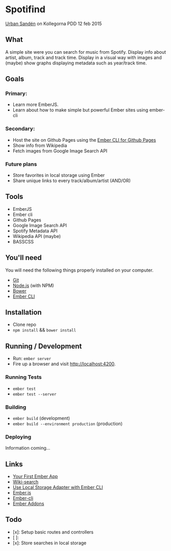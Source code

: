 # Spotifind

[Urban Sandén](http://urre.me) on Kollegorna PDD 12 feb 2015

## What

A simple site were you can search for music from Spotify. Display info about artist, album, track and track time. Display in a visual way with images and (maybe) show graphs displaying metadata such as year/track time.

## Goals

### Primary:
+ Learn more EmberJS.
+ Learn about how to make simple but powerful Ember sites using ember-cli

### Secondary:
+ Host the site on Github Pages using the [Ember CLI for Github Pages](https://github.com/poetic/ember-cli-github-pages)
+ Show info from Wikipedia
+ Fetch images from Google Image Search API

### Future plans
+ Store favorites in local storage using Ember
+ Share unique links to every track/album/artist (AND/OR)

## Tools
+ EmberJS
+ Ember cli
+ Github Pages
+ Google Image Search API
+ Spotify Metadata API
+ Wikipedia API (maybe)
+ BASSCSS

## You'll need

You will need the following things properly installed on your computer.

* [Git](http://git-scm.com/)
* [Node.js](http://nodejs.org/) (with NPM)
* [Bower](http://bower.io/)
* [Ember CLI](http://www.ember-cli.com/)

## Installation

+ Clone repo
+ `npm install` && `bower install`

## Running / Development

+ Run: `ember server`
+ Fire up a browser and visit [http://localhost:4200](http://localhost:4200).

### Running Tests

* `ember test`
* `ember test --server`

### Building

* `ember build` (development)
* `ember build --environment production` (production)

### Deploying

Information coming...

## Links
+ [Your First Ember App](http://www.toptal.com/javascript/a-step-by-step-guide-to-building-your-first-ember-js-app)
+ [Wiki-search](https://github.com/rbezemer/wiki-search/)
+ [Use Local Storage Adapter with Ember CLI](http://stackoverflow.com/questions/24327090/how-to-import-module-ember-localstorage-adapter-with-ember-cli)
+ [Ember.js](http://emberjs.com/)
+ [Ember-cli](http://www.ember-cli.com/)
+ [Ember Addons](http://www.emberaddons.com/)

## Todo

+ [x]: Setup basic routes and controllers
+ [ ]:
+ [x]: Store searches in local storage
